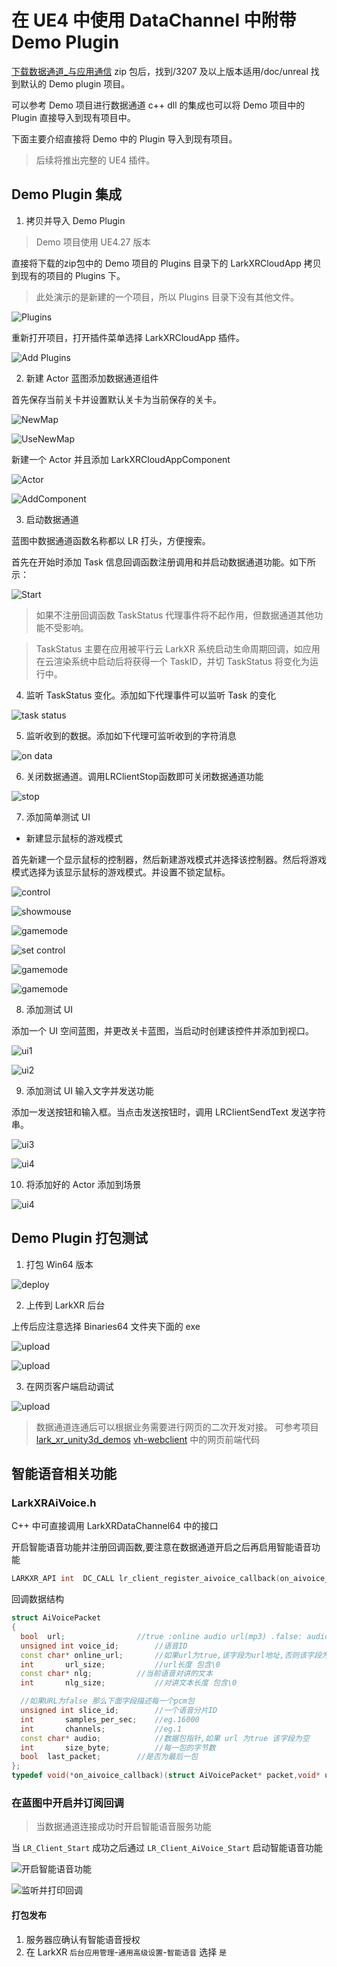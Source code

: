 # 在 UE4 中使用 DataChannel 中附带 Demo Plugin

[下载数据通道_与应用通信](https://www.pingxingyun.com/devCenter.html) zip 包后，找到/3207 及以上版本适用/doc/unreal 找到默认的 Demo plugin 项目。

可以参考 Demo 项目进行数据通道 c++ dll 的集成也可以将 Demo 项目中的 Plugin 直接导入到现有项目中。

下面主要介绍直接将 Demo 中的 Plugin 导入到现有项目。

> 后续将推出完整的 UE4 插件。

## Demo Plugin 集成

1. 拷贝并导入 Demo Plugin

> Demo 项目使用 UE4.27 版本

直接将下载的zip包中的 Demo 项目的 Plugins 目录下的 LarkXRCloudApp 拷贝到现有的项目的 Plugins 下。

> 此处演示的是新建的一个项目，所以 Plugins 目录下没有其他文件。

![Plugins](img_ue_datachannel_2/2.png)

重新打开项目，打开插件菜单选择 LarkXRCloudApp 插件。

![Add Plugins](img_ue_datachannel_2/1.png)

2. 新建 Actor 蓝图添加数据通道组件

首先保存当前关卡并设置默认关卡为当前保存的关卡。

![NewMap](img_ue_datachannel_2/5.png)

![UseNewMap](img_ue_datachannel_2/4.png)

新建一个 Actor 并且添加 LarkXRCloudAppComponent

![Actor](img_ue_datachannel_2/6.png)

![AddComponent](img_ue_datachannel_2/7.png)

3. 启动数据通道

蓝图中数据通道函数名称都以 LR 打头，方便搜索。

首先在开始时添加 Task 信息回调函数注册调用和并启动数据通道功能。如下所示：

![Start](img_ue_datachannel_2/8.png)

> 如果不注册回调函数 TaskStatus 代理事件将不起作用，但数据通道其他功能不受影响。

> TaskStatus 主要在应用被平行云 LarkXR 系统启动生命周期回调，如应用在云渲染系统中启动后将获得一个 TaskID，并切 TaskStatus 将变化为运行中。

4. 监听 TaskStatus 变化。添加如下代理事件可以监听 Task 的变化

![task status](img_ue_datachannel_2/9.png)

5. 监听收到的数据。添加如下代理可监听收到的字符消息

![on data](img_ue_datachannel_2/10.png)

6. 关闭数据通道。调用LRClientStop函数即可关闭数据通道功能

![stop](img_ue_datachannel_2/11.png)

7. 添加简单测试 UI

* 新建显示鼠标的游戏模式

首先新建一个显示鼠标的控制器，然后新建游戏模式并选择该控制器。然后将游戏模式选择为该显示鼠标的游戏模式。并设置不锁定鼠标。

![control](img_ue_datachannel_2/13.png)

![showmouse](img_ue_datachannel_2/14.png)

![gamemode](img_ue_datachannel_2/12.png)

![set control](img_ue_datachannel_2/15.png)

![gamemode](img_ue_datachannel_2/17.png)

![gamemode](img_ue_datachannel_2/18.png)

8. 添加测试 UI

添加一个 UI 空间蓝图，并更改关卡蓝图，当启动时创建该控件并添加到视口。

![ui1](img_ue_datachannel_2/19.png)

![ui2](img_ue_datachannel_2/22.png)

9. 添加测试 UI 输入文字并发送功能

添加一发送按钮和输入框。当点击发送按钮时，调用 LRClientSendText 发送字符串。

![ui3](img_ue_datachannel_2/20.png)

![ui4](img_ue_datachannel_2/21.png)

10. 将添加好的 Actor 添加到场景

![ui4](img_ue_datachannel_2/23.png)

## Demo Plugin 打包测试

1. 打包 Win64 版本

![deploy](img_ue_datachannel_2/24.png)

2. 上传到 LarkXR 后台

上传后应注意选择 Binaries64 文件夹下面的 exe

![upload](img_ue_datachannel_2/25.png)

![upload](img_ue_datachannel_2/26.png)

3. 在网页客户端启动调试

![upload](img_ue_datachannel_2/27.png)

> 数据通道连通后可以根据业务需要进行网页的二次开发对接。
> 可参考项目[lark_xr_unity3d_demos](https://github.com/pingxingyun/lark_xr_unity3d_demos) [vh-webclient](https://github.com/pingxingyun/vh-webclient) 中的网页前端代码

## 智能语音相关功能

### LarkXRAiVoice.h

C++ 中可直接调用 LarkXRDataChannel64 中的接口

开启智能语音功能并注册回调函数,要注意在数据通道开启之后再启用智能语音功能

```c++
LARKXR_API int  DC_CALL lr_client_register_aivoice_callback(on_aivoice_callback cb,void* user_data);
```

回调数据结构

```c++
struct AiVoicePacket
{
  bool	url;				//true :online audio url(mp3) .false: audio pack (pcm)
  unsigned int voice_id;		//语音ID
  const char* online_url;		//如果url为true,该字段为url地址,否则该字段为NULL 
  int	    url_size;			//url长度 包含\0
  const char* nlg;			//当前语音对讲的文本
  int	    nlg_size;			//对讲文本长度 包含\0

  //如果URL为false 那么下面字段描述每一个pcm包
  unsigned int slice_id;		//一个语音分片ID
  int		samples_per_sec;	//eg.16000
  int		channels;		    //eg.1
  const char* audio;			//数据包指针,如果 url 为true 该字段为空
  int		size_byte;			//每一包的字节数
  bool	last_packet;		//是否为最后一包
};
typedef void(*on_aivoice_callback)(struct AiVoicePacket* packet,void* user_data);
```

### 在蓝图中开启并订阅回调

> 当数据通道连接成功时开启智能语音服务功能


当 `LR_Client_Start` 成功之后通过 `LR_Client_AiVoice_Start` 启动智能语音功能

![开启智能语音功能](img_ue_datachannel_2/28.png)

![监听并打印回调](img_ue_datachannel_2/29.png)

#### 打包发布

1. 服务器应确认有智能语音授权
2. 在 LarkXR `后台应用管理`-`通用高级设置`-`智能语音` 选择 `是`
